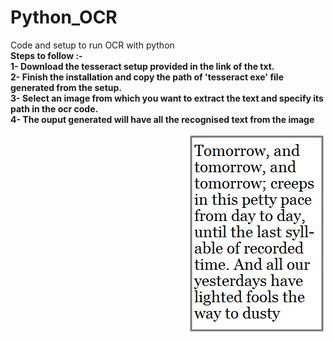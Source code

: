 # Python_OCR
Code and setup to run OCR with python <br />
<b>Steps to follow<b> :- <br />
1- Download the tesseract setup provided in the link of the txt. <br />
2- Finish the installation and copy the path of 'tesseract exe' file generated from the setup.  <br />
3- Select an image from which you want to extract the text and specify its path in the ocr code.  <br />
4- The ouput generated will have all the recognised text from the image </b> <br/>

</p>
  <img align="right" alt="OCR-image" src="https://github.com/Pmair20/Python_OCR/blob/main/OCR_image.png" />
</p>
